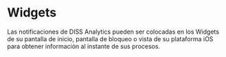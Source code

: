 # Widgets

Las notificaciones de DISS Analytics pueden ser colocadas en los Widgets de su pantalla de inicio, pantalla de bloqueo o vista de su plataforma iOS para obtener información al instante de sus procesos.

<img src= "_media/Widgets .PNG" alt="" >